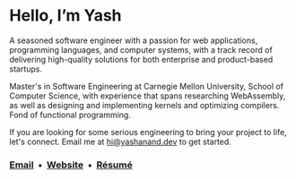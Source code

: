 # Hello, I’m Yash

A seasoned software engineer with a passion for web applications, programming languages, and computer systems, with a track record of delivering high-quality solutions for both enterprise and product-based startups.

Master's in Software Engineering at Carnegie Mellon University, School of Computer Science, with experience that spans researching WebAssembly, as well as designing and implementing kernels and optimizing compilers. Fond of functional programming.

If you are looking for some serious engineering to bring your project to life, let's connect. Email me at hi@yashanand.dev to get started.

### [Email](mailto:hi@yashanand.dev) &nbsp;•&nbsp; [Website](https://yashanand.dev) &nbsp;•&nbsp; [Résumé](https://resume.yashanand.dev) 
